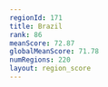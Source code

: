 ```yaml
---
regionId: 171
title: Brazil
rank: 86
meanScore: 72.87
globalMeanScore: 71.78
numRegions: 220
layout: region_score
---
```


